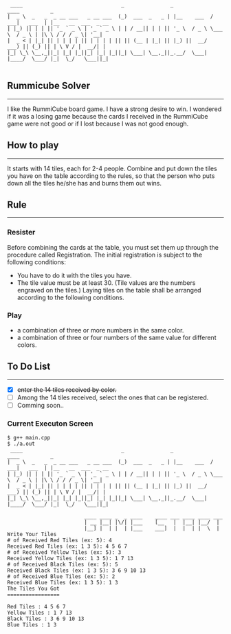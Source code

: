```
 ____                                _               _             ____          _                    
|  _ \  _   _  _ __ ___   _ __ ___  (_)  ___  _   _ | |__    ___  / ___|   ___  | |__   __  ___  _ __ 
| |_) || | | || '_ ` _ \ | '_ ` _ \ | | / __|| | | || '_ \  / _ \ \___ \  / _ \ | |\ \ / / / _ \| '__|
|  _ < | |_| || | | | | || | | | | || || (__ | |_| || |_) ||  __/  ___) || (_) || | \ V / |  __/| |   
|_| \_\ \__,_||_| |_| |_||_| |_| |_||_| \___| \__,_||_.__/  \___| |____/  \___/ |_|  \_/   \___||_|   
                                                                                                      
```

## Rummicube Solver
***
I like the RummiCube board game. I have a strong desire to win. I wondered if it was a losing game because the cards I received in the RummiCube game were not good or if I lost because I was not good enough.
 

## How to play
***
It starts with 14 tiles, each for 2-4 people. Combine and put down the tiles you have on the table according to the rules, so that the person who puts down all the tiles he/she has and burns them out wins.

## Rule
***
### Resister

Before combining the cards at the table, you must set them up through the procedure called Registration. The initial registration is subject to the following conditions:
- You have to do it with the tiles you have.
- The tile value must be at least 30. (Tile values are the numbers engraved on the tiles.)
Laying tiles on the table shall be arranged according to the following conditions.
### Play

- a combination of three or more numbers in the same color.
- a combination of three or four numbers of the same value for different colors.

## To Do List
***
- [x] ~~enter the 14 tiles received by color.~~
- [ ] Among the 14 tiles received, select the ones that can be registered.
- [ ] Comming soon..

### Current Executon Screen

```
$ g++ main.cpp
$ ./a.out
 ____                                _               _             ____          _                    
|  _ \  _   _  _ __ ___   _ __ ___  (_)  ___  _   _ | |__    ___  / ___|   ___  | |__   __  ___  _ __ 
| |_) || | | || '_ ` _ \ | '_ ` _ \ | | / __|| | | || '_ \  / _ \ \___ \  / _ \ | |\ \ / / / _ \| '__|
|  _ < | |_| || | | | | || | | | | || || (__ | |_| || |_) ||  __/  ___) || (_) || | \ V / |  __/| |   
|_| \_\ \__,_||_| |_| |_||_| |_| |_||_| \___| \__,_||_.__/  \___| |____/  \___/ |_|  \_/   \___||_|   

                         ____ ____ _  _ ____    ____ ___ ____ ____ ___ 
                         | __ |__| |\/| |___    [__   |  |__| |__/  |  
                         |__] |  | |  | |___    ___]  |  |  | |  \  | 
Write Your Tiles
# of Received Red Tiles (ex: 5): 4
Received Red Tiles (ex: 1 3 5): 4 5 6 7
# of Received Yellow Tiles (ex: 5): 3
Received Yellow Tiles (ex: 1 3 5): 1 7 13
# of Received Black Tiles (ex: 5): 5
Received Black Tiles (ex: 1 3 5): 3 6 9 10 13
# of Received Blue Tiles (ex: 5): 2
Received Blue Tiles (ex: 1 3 5): 1 3
The Tiles You Got
=================

Red Tiles : 4 5 6 7 
Yellow Tiles : 1 7 13 
Black Tiles : 3 6 9 10 13 
Blue Tiles : 1 3 
```